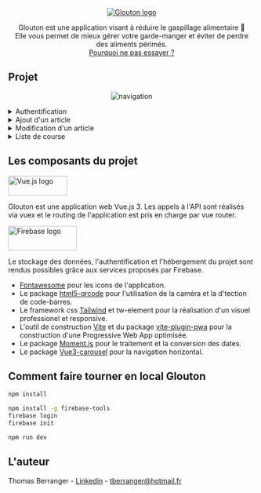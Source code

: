<div align="center">
  <a href="https://glouton-1.web.app">
      <img src="https://github.com/ThomasBerranger/Glouton-Front/assets/15357887/0e3494c1-36f9-492d-be39-586d18905de7" alt="Glouton logo" title="Glouton" />
  </a>

Glouton est une application visant à réduire le gaspillage alimentaire 🍏
<br>
Elle vous permet de mieux gérer votre garde-manger et éviter de perdre des aliments périmés.
<br>
<a href="https://glouton-1.web.app">Pourquoi ne pas essayer ?</a>
</div>

## Projet

<div align="center">
  
![navigation](https://github.com/ThomasBerranger/Glouton-Front/assets/15357887/ac5cf8d9-e195-444a-9949-52c98fe2a4e5)

</div>

<details>
  <summary>Authentification</summary>
  <img src="https://github.com/ThomasBerranger/Glouton-Front/assets/15357887/e491ee2a-9e44-4d8e-ba8a-e38e65f6935c">
</details>
<details>
  <summary>Ajout d'un article</summary>
  Bientôt
</details>
<details>
  <summary>Modification d'un article</summary>
  <img src="https://github.com/ThomasBerranger/Glouton-Front/assets/15357887/eff5a006-3dc4-4a76-b202-146e290fd9c6">
</details>
<details>
  <summary>Liste de course</summary>
  <img src="https://github.com/ThomasBerranger/Glouton-Front/assets/15357887/fae63f0d-2ec6-43a0-b959-0a359e12b01f">
</details>

## Les composants du projet

<a href="https://vuejs.org/"><img src="https://github.com/ThomasBerranger/Glouton-Front/assets/15357887/c4f8d90b-ef06-44ae-9778-4ed0c99ebae6" alt="Vue.js logo" width="120" height="40"></a>

Glouton est une application web Vue.js 3.
Les appels à l'API sont réalisés via vuex et le routing de l'application est pris en charge par vue router.

<a href="https://firebase.google.com/"><img src="https://github.com/ThomasBerranger/Glouton-Front/assets/15357887/31f9b051-7324-43b5-b766-1770441a20cc" alt="Firebase logo" width="140" height="50"></a>

Le stockage des données, l'authentification et l'hébergement du projet sont rendus possibles grâce aux services proposés par Firebase.

<ul>
<li>
<a href="https://fontawesome.com/">Fontawesome</a> pour les icons de l'application.
</li>

<li>
Le package <a href="https://github.com/mebjas/html5-qrcode">html5-qrcode</a> pour l'utilisation de la caméra et la d'tection de code-barres.
</li>

<li>
Le framework css <a href="https://tailwindcss.com">Tailwind</a> et tw-element pour la réalisation d'un visuel professionel et responsive.
</li>

<li>
L'outil de construction <a href="https://vitejs.dev/guide">Vite</a> et du package <a href="https://vite-pwa-org.netlify.app">vite-plugin-pwa</a> pour la construction d'une Progressive Web App optimisée.
</li>

<li>
Le package <a href="https://momentjs.com">Moment.js<a> pour le traitement et la conversion des dates.
</li>

<li>
Le package <a href="https://ismail9k.github.io/vue3-carousel">Vue3-carousel<a> pour la navigation horizontal.
</li>
</ul>

## Comment faire tourner en local Glouton

```sh
npm install

npm install -g firebase-tools
firebase login
firebase init

npm run dev
```

## L'auteur

Thomas Berranger - <a href="https://www.linkedin.com/in/thomas-berranger/">Linkedin</a> - tberranger@hotmail.fr

<!-- 🥚
Commandes pour la mise en production
```
npm run build
firebase deploy
```
-->
